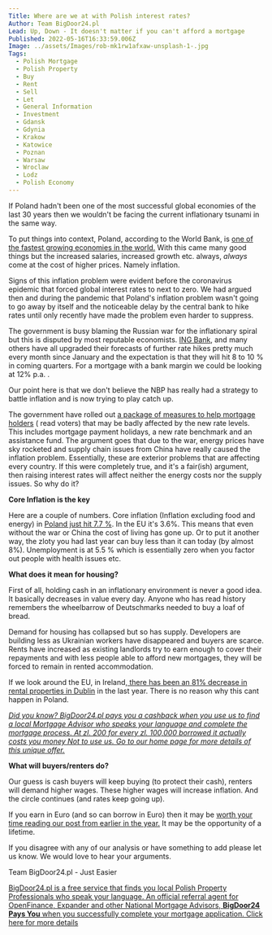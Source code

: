 ```yaml
---
Title: Where are we at with Polish interest rates?
Author: Team BigDoor24.pl
Lead: Up, Down - It doesn't matter if you can't afford a mortgage
Published: 2022-05-16T16:33:59.006Z
Image: ../assets/Images/rob-mk1rw1afxaw-unsplash-1-.jpg
Tags:
  - Polish Mortgage
  - Polish Property
  - Buy
  - Rent
  - Sell
  - Let
  - General Information
  - Investment
  - Gdansk
  - Gdynia
  - Krakow
  - Katowice
  - Poznan
  - Warsaw
  - Wroclaw
  - Lodz
  - Polish Economy
---
```

If Poland hadn't been one of the most successful global economies of the last 30 years then we wouldn't be facing the current inflationary tsunami in the same way. 

To put things into context, Poland, according to the World Bank, is [one of the fastest growing economies in the world.](https://www.worldbank.org/en/news/press-release/2022/05/11/world-bank-poland-needs-to-invest-in-firm-productivity-to-spur-economic-growth) With this came many good things but the increased salaries, increased growth etc. always, *always* come at the cost of higher prices. Namely inflation.

Signs of this inflation problem were evident before the coronavirus epidemic that forced global interest rates to next to zero. We had argued then and during the pandemic that Poland's inflation problem wasn't going to go away by itself and the noticeable delay by the central bank to hike rates until only recently have made the problem even harder to suppress.

The government is busy blaming the Russian war for the inflationary spiral but this is disputed by most reputable economists. [ING Bank](https://think.ing.com/snaps/rate-hikes-by-the-national-bank-of-poland-are-far-from-over/), and many others have all upgraded their forecasts of further rate hikes pretty much every month since January and the expectation is that they will hit 8 to 10 % in coming quarters. For a mortgage with a bank margin we could be looking at 12% p.a. . 

Our point here is that we don't believe the NBP has really had a strategy to battle inflation and is now trying to play catch up. 

The government have rolled out [a package of measures to help mortgage holders](https://www.thefirstnews.com/article/government-to-offer-support-to-polish-borrowers-pm-says-30256) ( read voters) that may be badly affected by the new rate levels. This includes mortgage payment holidays, a new rate benchmark and an assistance fund. The argument goes that due to the war, energy prices have sky rocketed and supply chain issues from China have really caused the inflation problem. Essentially, these are exterior problems that are affecting every country. If this were completely true, and it's a fair(ish) argument, then raising interest rates will affect neither the energy costs nor the supply issues. So why do it?

**Core Inflation is the key**

Here are a couple of numbers. Core inflation (Inflation excluding food and energy) in [Poland just hit 7.7 %](https://www.thefirstnews.com/article/march-core-inflation-rate-at-77-pct---central-bank-30390). In the EU it's 3.6%. This means that even without the war or China the cost of living has gone up. Or to put it another way, the zloty you had last year can buy less than it can today (by almost 8%). Unemployment is at 5.5 % which is essentially zero when you factor out people with health issues etc.

**What does it mean for housing?**

First of all, holding cash in an inflationary environment is never a good idea. It basically decreases in value every day. Anyone who has read history remembers the wheelbarrow of Deutschmarks needed to buy a loaf of bread. 

Demand for housing has collapsed but so has supply. Developers are building less as Ukrainian workers have disappeared and buyers are scarce. Rents have increased as existing landlords try to earn enough to cover their repayments and with less people able to afford new mortgages, they will be forced to remain in rented accommodation.

If we look around the EU, in Ireland,[ there has been an 81% decrease in rental properties in Dublin](https://www.thejournal.ie/daft-rent-report-2022-5760711-May2022/) in the last year. There is no reason why this cant happen in Poland.

*[Did you know? BigDoor24.pl pays you a cashback when you use us to find a local Mortgage Advisor who speaks your language and complete the mortgage process. At zl. 200 for every zl. 100,000 borrowed it actually costs you money Not to use us. Go to our home page for more details of this unique offer.](https://bigdoor24.pl/)*

 **What will buyers/renters do?**

Our guess is cash buyers will keep buying (to protect their cash), renters will demand higher wages. These higher wages will increase inflation. And the circle continues (and rates keep going up).

If you earn in Euro (and so can borrow in Euro) then it may be [worth your time reading our post from earlier in the year.](https://blog.bigdoor24.pl/posts/2022-01-25-borrow-euro-buy-in-zloty-is-now-a-good-time.html) It may be the opportunity of a lifetime.

If you disagree with any of our analysis or have something to add please let us know. We would love to hear your arguments.

Team BigDoor24.pl - Just Easier

[BigDoor24.pl is a free service that finds you local Polish Property Professionals who speak your language. An official referral agent for OpenFinance, Expander and other National Mortgage Advisors, **BigDoor24 Pays You** when you successfully complete your mortgage application. Click here for more details](https://bigdoor24.pl/)